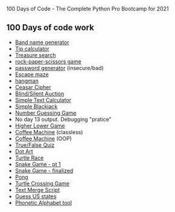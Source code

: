 100 Days of Code - The Complete Python Pro Bootcamp for 2021

## 100 Days of code work
- [Band name generator](/day1_to_day14/day-1/)
- [Tip calculator](/day1_to_day14/day-2/)
- [Treasure search](/day1_to_day14/day-3/)
- [rock-paper-scissors game](/day1_to_day14/day-4/)
- [password generator](/day1_to_day14/day-5/) (insecure/bad)
- [Escape maze](/day1_to_day14/day-6/)
- [hangman](/day1_to_day14/day-7/)
- [Ceasar Cipher](/day1_to_day14/day-8/)
- [Blind/Silent Auction](/day1_to_day14/day-9/)
- [Simple Text Calculator](/day1_to_day14/day-10/)
- [Simple Blackjack](/day1_to_day14/day-11/)
- [Number Guessing Game](/day1_to_day14/day-12/)
- No day 13 output. Debugging "pratice"
- [Higher Lower Game](/day1_to_day14/day-14/)
- [Coffee Machine](day-15/main.py) (classless)
- [Coffee Machine](day-16/main.py) (OOP)
- [True/False Quiz](day-17/main.py)
- [Dot Art](day-18/main.py)
- [Turtle Race](day-19/main.py)
- [Snake Game - pt 1](day-20/main.py)
- [Snake Game - finalized](day-21/main.py)
- [Pong](day-22/)
- [Turtle Crossing Game](day-23/)
- [Text Merge Script](day-24/)
- [Guess US states](day-25/)
- [Phonetic Alphabet tool](day-26/)
